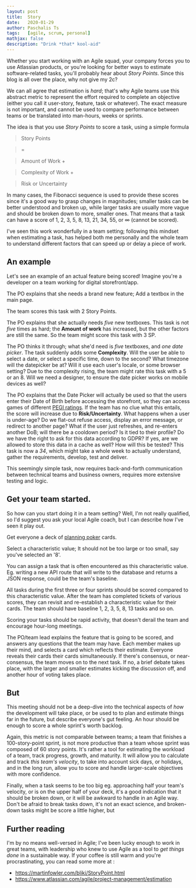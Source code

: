 ```yaml
---
layout: post
title:  Story
date:   2020-01-29
author: Paschalis Ts
tags:   [agile, scrum, personal]
mathjax: false
description: "Drink *that* kool-aid"
---
```


Whether you start working with an Agile squad, your company forces you to use Atlassian products, or you're looking for better ways to estimate software-related tasks, you'll probably hear about *Story Points*. Since this blog is all over the place, why not give my 2c?

We can all agree that estimation is *hard*; that's why Agile teams use this abstract metric to represent the effort required to complete an objective (either you call it user-story, feature, task or whatever). The exact measure is not important, and cannot be used to compare performance between teams or be translated into man-hours, weeks or sprints.

The idea is that you use *Story Points* to score a task, using a simple formula
> Story Points

> \=

> Amount of Work +

> Complexity of Work +

> Risk or Uncertainty

In many cases, the Fibonacci sequence is used to provide these scores since it's a good way to grasp changes in magnitudes; smaller tasks can be better understood and broken up, while larger tasks are usually more vague and should be broken down to more, smaller ones. That means that a task can have a score of 1, 2, 3, 5, 8, 13, 21, 34, 55, or ∞ (cannot be scored).

I've seen this work wonderfully in a team setting; following this mindset when estimating a task, has helped both me personally and the whole team to understand different factors that can speed up or delay a piece of work.


## An example

Let's see an example of an actual feature being scored! Imagine you're a developer on a team working for digital storefront/app.

The PO explains that she needs a brand new feature; Add a textbox in the main page.

The team scores this task with 2 Story Points.

The PO explains that she actually needs *five* new textboxes.
This task is not *five* times as hard; the **Amount of work** has increased, but the other factors are still the same. So the team might score this task with 3 SP.

The PO thinks it through; what she'd need is *five* textboxes, and *one date picker*.
The task suddenly adds some **Complexity**. Will the user be able to select a date, or select a specific time, down to the second? What timezone will the datepicker be at? Will it use each user's locale, or some browser setting? Due to the complexity rising, the team might rate this task with a 5 or an 8. Will we need a designer, to ensure the date picker works on mobile devices as well?

The PO explains that the Date Picker will actually be used so that the users enter their Date of Birth before accessing the storefront, so they can access games of different [PEGI ratings](https://en.wikipedia.org/wiki/Pan_European_Game_Information).
If the team has no clue what this entails, the score will increase due to **Risk/Uncertainty**. What happens when a user is under-age? Do we flat-out refuse access, display an error message, or redirect to another page? What if the user just refreshes, and re-enters another DoB; will there be a cooldown period? Is it tied to their profile? Do we have the right to ask for this data according to GDPR? If yes, are we allowed to store this data in a cache as well? How will this be tested? This task is now a *34*, which might take a whole week to actually understand, gather the requirements, develop, test and deliver.

This seemingly simple task, now requires back-and-forth communication between technical teams and business owners, requires more extensive testing and logic.


## Get your team started.

So how can you start doing it in a team setting? Well, I'm not really qualified, so I'd suggest you ask your local Agile coach, but I can describe how I've seen it play out.

Get everyone a deck of [planning poker](https://en.wikipedia.org/wiki/Planning_poker) cards.

Select a characteristic value; It should not be too large or too small, say you've selected an '8'.

You can assign a task that is often encountered as this characteristic value. Eg. writing a new API route that will write to the database and returns a JSON response, could be the team's baseline.

All tasks during the first three or four sprints should be scored compared to this characteristic value. After the team has completed tickets of various scores, they can revisit and re-establish a characteristic value for their cards. The team should have baseline 1, 2, 3, 5, 8, 13 tasks and so on.

Scoring your tasks should be rapid activity, that doesn't derail the team and encourage hour-long meetings.

The PO/team lead explains the feature that is going to be scored, and answers any questions that the team may have. Each member makes up their mind, and selects a card which reflects their estimate. Everyone reveals their cards their cards simultaneously. If there's consensus, or near-consensus, the team moves on to the next task. If no, a brief debate takes place, with the larger and smaller estimates kicking the discussion off, and another hour of voting takes place.

## But
This meeting should not be a deep-dive into the technical aspects of *how* the development will take place, or be used to to plan and estimate things far in the future, but describe everyone's gut feeling. An hour should be enough to score a whole sprint's worth backlog.

Again, this metric is not comparable between teams; a team that finishes a 100-story-point sprint, is not more productive than a team whose sprint was composed of 60 story points. It's rather a tool for estimating the workload of a team, track progress, growth, and maturity. It will allow you to calculate and track *this team's velocity*, to take into account sick days, or holidays, and in the long run, allow you to score and handle larger-scale objectives with more confidence.

Finally, when a task seems to be too big eg. approaching half your team's velocity, or is on the upper half of your deck, it's a good indication that it should be broken down, or it will be awkward to handle in an Agile way. Don't be afraid to break tasks down, it's not an exact science, and broken-down tasks might be score a little higher, but



## Further reading
I'm by no means well-versed in Agile; I've been lucky enough to work in great teams, with leadership who knew to use Agile as a tool to *get things done* in a sustainable way. If your coffee is still warm and you're procrastinating, you can read some more at :

- https://martinfowler.com/bliki/StoryPoint.html
- https://www.atlassian.com/agile/project-management/estimation

